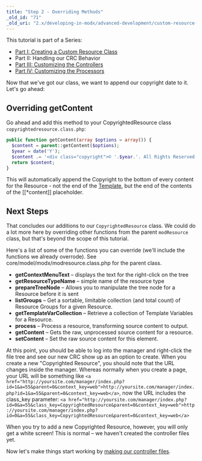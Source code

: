 ```yaml
---
title: "Step 2 - Overriding Methods"
_old_id: "71"
_old_uri: "2.x/developing-in-modx/advanced-development/custom-resource-classes/creating-a-resource-class/creating-a-resource-class-step-2"
---
```


 This tutorial is part of a Series:

- [Part I: Creating a Custom Resource Class](extending-modx/custom-resources "Creating a Resource Class")
- Part II: Handling our CRC Behavior
- [Part III: Customizing the Controllers](extending-modx/custom-resources/step-3-controllers "Creating a Resource Class - Step 3")
- [Part IV: Customizing the Processors](extending-modx/custom-resources/step-4-processors "Creating a Resource Class - Step 4")

 Now that we've got our class, we want to append our copyright date to it. Let's go ahead:

## Overriding getContent

 Go ahead and add this method to your CopyrightedResource class `copyrightedresource.class.php`:

 ``` php
public function getContent(array $options = array()) {
   $content = parent::getContent($options);
   $year = date('Y');
   $content .= '<div class="copyright">© '.$year.'. All Rights Reserved.</div>';
   return $content;
}
```

 This will automatically append the Copyright to the bottom of every content for the Resource - not the end of the [Template](building-sites/elements/templates "Templates"), but the end of the contents of the \[\[\*content\]\] placeholder.

## Next Steps

 That concludes our additions to our `CopyrightedResource` class. We could do a lot more here by overriding other functions from the parent `modResource` class, but that's beyond the scope of this tutorial.

 Here's a list of some of the functions you can override (we'll include the functions we already overrode). See core/model/modx/modresource.class.php for the parent class.

- **getContextMenuText** – displays the text for the right-click on the tree
- **getResourceTypeName** – simple name of the resource type
- **prepareTreeNode** – Allows you to manipulate the tree node for a Resource before it is sent
- **listGroups** – Get a sortable, limitable collection (and total count) of Resource Groups for a given Resource.
- **getTemplateVarCollection** – Retrieve a collection of Template Variables for a Resource.
- **process** – Process a resource, transforming source content to output.
- **getContent** – Gets the raw, unprocessed source content for a resource.
- **setContent** – Set the raw source content for this element.

 At this point, you should be able to log into the manager and right-click the file tree and see our new CRC show up as an option to create. When you create a new "Copyrighted Resource", you should note that the URL changes inside the manager. Whereas normally when you create a page, your URL will be something like `<a href="http://yoursite.com/manager/index.php?id=1&a=55&parent=0&context_key=web">http://yoursite.com/manager/index.php?id=1&a=55&parent=0&context_key=web</a>`, now the URL includes the class\_key parameter: `<a href="http://yoursite.com/manager/index.php?id=0&a=55&class_key=CopyrightedResource&parent=0&context_key=web">http://yoursite.com/manager/index.php?id=0&a=55&class_key=CopyrightedResource&parent=0&context_key=web</a>`

 When you try to add a new Copyrighted Resource, however, you will only get a white screen! This is normal – we haven't created the controller files yet.

 Now let's make things start working by [making our controller files](extending-modx/custom-resources/step-3-controllers "Creating a Resource Class - Step 3").
